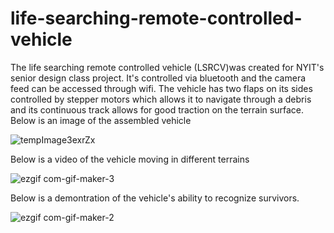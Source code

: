# life-searching-remote-controlled-vehicle
The life searching remote controlled vehicle (LSRCV)was created for NYIT's senior design class project. It's controlled via bluetooth and the camera feed can be accessed through wifi. The vehicle has two flaps on its sides controlled by stepper motors which allows it to navigate through a debris and its continuous track allows for good traction on the terrain surface. 
Below is an image of the assembled vehicle

![tempImage3exrZx](https://user-images.githubusercontent.com/121901181/210452305-25eb9622-54ee-43bb-8da9-e34817b3475a.gif)

Below is a video of the vehicle moving in different terrains

![ezgif com-gif-maker-3](https://user-images.githubusercontent.com/121901181/210454664-28a9fe60-461f-4ff7-9a05-5895c280c865.gif)

Below is a demontration of the vehicle's ability to recognize survivors.

![ezgif com-gif-maker-2](https://user-images.githubusercontent.com/121901181/210451646-cdf29886-0bae-4129-ab6e-1ff11e993032.gif)
